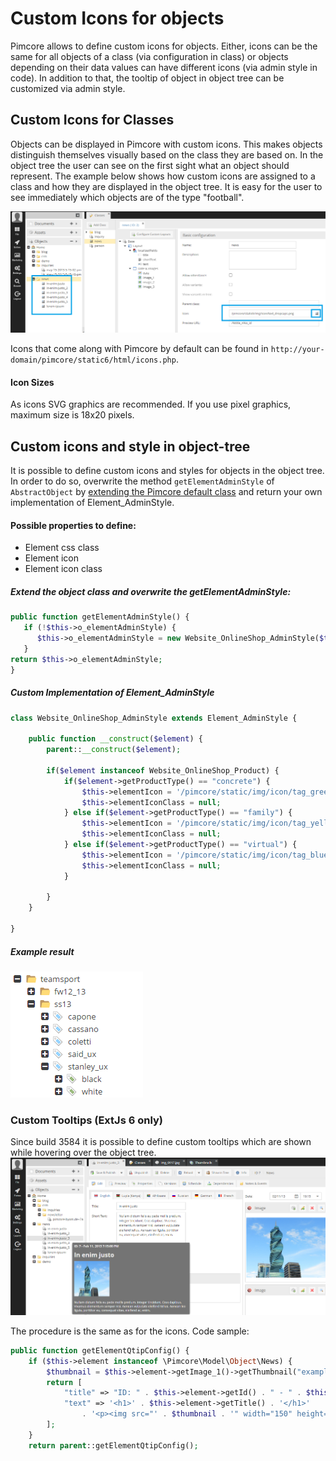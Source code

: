 # Custom Icons for objects

Pimcore allows to define custom icons for objects. Either, icons can be the same for all objects of a class 
(via configuration in class) or objects depending on their data values can have different icons (via admin style in code). 
In addition to that, the tooltip of object in object tree can be customized via admin style.   

## Custom Icons for Classes

Objects can be displayed in Pimcore with custom icons. This makes objects distinguish themselves visually based on the 
class they are based on.
In the object tree the user can see on the first sight what an object should represent. The example below shows how 
custom icons are assigned to a class and how they are displayed in the object tree. It is easy for the user to see 
immediately which objects are of the type "football".

![Class Icons](../../../img/classes-icons1.png)

Icons that come along with Pimcore by default can be found in ```http://your-domain/pimcore/static6/html/icons.php```.

#### Icon Sizes
As icons SVG graphics are recommended. If you use pixel graphics, maximum size is 18x20 pixels. 


## Custom icons and style in object-tree

It is possible to define custom icons and styles for objects in the object tree. 
In order to do so, overwrite the method ```getElementAdminStyle``` of ```AbstractObject``` by [extending the Pimcore 
 default class](./01_Ineritance.md) and return your own implementation of Element_AdminStyle.
 
#### Possible properties to define:
* Element css class
* Element icon
* Element icon class

##### Extend the object class and overwrite the getElementAdminStyle:
```php
public function getElementAdminStyle() {
   if (!$this->o_elementAdminStyle) {
      $this->o_elementAdminStyle = new Website_OnlineShop_AdminStyle($this);
   }
return $this->o_elementAdminStyle;
}
```

##### Custom Implementation of Element_AdminStyle
```php
class Website_OnlineShop_AdminStyle extends Element_AdminStyle {
 
    public function __construct($element) {
        parent::__construct($element);
 
        if($element instanceof Website_OnlineShop_Product) {
            if($element->getProductType() == "concrete") {
                $this->elementIcon = '/pimcore/static/img/icon/tag_green.png';
                $this->elementIconClass = null;
            } else if($element->getProductType() == "family") {
                $this->elementIcon = '/pimcore/static/img/icon/tag_yellow.png';
                $this->elementIconClass = null;
            } else if($element->getProductType() == "virtual") {
                $this->elementIcon = '/pimcore/static/img/icon/tag_blue.png';
                $this->elementIconClass = null;
            }
 
        }
    }
 
}
```

##### Example result
![Class Icons](../../../img/classes-icons2.png)


### Custom Tooltips (ExtJs 6 only)

Since build 3584 it is possible to define custom tooltips which are shown while hovering over the object tree.
![Class Icons](../../../img/classes-icons3.png)


The procedure is the same as for the icons. Code sample:
```php
public function getElementQtipConfig() {
    if ($this->element instanceof \Pimcore\Model\Object\News) {
        $thumbnail = $this->element->getImage_1()->getThumbnail("exampleResize");
        return [
            "title" => "ID: " . $this->element->getId() . " - " . $this->element->getDate(),
            "text" => '<h1>' . $this->element->getTitle() . '</h1>'
                . '<p><img src="' . $thumbnail . '" width="150" height="150"/></p> ' . $this->element->getShortText()
        ];
    }
    return parent::getElementQtipConfig();
```